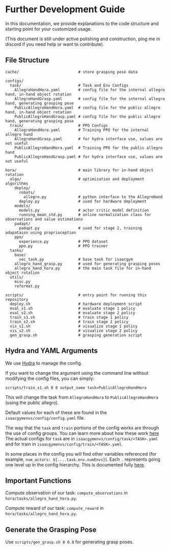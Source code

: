 # Further Development Guide

In this documentation, we provide explanations to the code structure and starting point for your customized usage.

(This document is still under active polishing and construction, ping me in discord if you need help or want to contribute).

## File Structure

```
cache/                          # store grasping pose data

configs/
  task/                         # Task and Env Configs
    AllegroHandHora.yaml        # config file for the internal allegro hand, in-hand object rotation
    AllegroHandGrasp.yaml       # config file for the internal allegro hand, generating grasping pose
    PublicAllegroHandHora.yaml  # config file for the public allegro hand, in-hand object rotation
    PublicAllegroHandGrasp.yaml # config file for the public allegro hand, generating grasping pose
  train/                        # PPO Configs
    AllegroHandHora.yaml        # Training PPO for the internal allegro hand
    AllegroHandGrasp.yaml       # for hydra interface use, values are not useful
    PublicAllegroHandHora.yaml  # Training PPO for the public allegro hand
    PublicAllegroHandGrasp.yaml # for hydra interface use, values are not useful
    
hora/                           # main library for in-hand object rotation
  algo/                         # optimization and deployment algorithms
    deploy/
      robots/
        allegro.py              # python interface to the AllegroHand
      deploy.py                 # used for hardware deployment
    models/
      models.py                 # actor critic model definition
      running_mean_std.py       # online normalization class for observations and value estimations
    padapt/
      padapt.py                 # used for stage 2, training adapataion using proprioception
    ppo/
      experience.py             # PPO dataset
      ppo.py                    # PPO trainer
  tasks/
    base/
      vec_task.py               # base task for isaacgym
    allegro_hand_grasp.py       # used for generating grasping poses
    allegro_hand_hora.py        # the main task file for in-hand object rotation
  utils/
    misc.py
    reformat.py

scripts/                        # entry point for running this repository
  deploy.sh                     # hardware deployment script
  eval_s1.sh                    # evaluate stage 1 policy
  eval_s2.sh                    # evaluate stage 2 policy
  train_s1.sh                   # train stage 1 policy
  train_s2.sh                   # train stage 2 policy
  vis_s1.sh                     # visualize stage 1 policy
  vis_s2.sh                     # visualize stage 2 policy
  gen_grasp.sh                  # grasping generation script
```

## Hydra and YAML Arguments

We use [Hydra](https://hydra.cc/docs/intro/) to manage the config.

If you want to change the argument using the command line without modifying the config files, you can simply:

```
scripts/train_s1.sh 0 0 output_name task=PublicAllegroHandHora
```

This will change the task from `AllegroHandHora` to `PublicAllegroHandHora` (using the public allegro).

Default values for each of these are found in the `isaacgymenvs/config/config.yaml` file.

The way that the `task` and `train` portions of the config works are through the use of config groups. You can learn
more about how these work [here](https://hydra.cc/docs/tutorials/structured_config/config_groups/)
The actual configs for `task` are in `isaacgymenvs/config/task/<TASK>.yaml` and for train
in `isaacgymenvs/config/train/<TASK>.yaml`.

In some places in the config you will find other variables referenced (for example,
`num_actors: ${....task.env.numEnvs}`). Each `.` represents going one level up in the config hierarchy. This is
documented fully [here](https://omegaconf.readthedocs.io/en/latest/usage.html#variable-interpolation).

## Important Functions

Compute observation of our task: `compute_observations` in `hora/tasks/allegro_hand_hora.py`.

Compute reward of our task: `compute_reward` in `hora/tasks/allegro_hand_hora.py`.

## Generate the Grasping Pose

Use `scripts/gen_grasp.sh 0 0.8` for generating grasp poses.